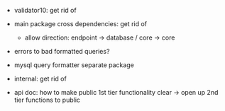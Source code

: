 - validator10: get rid of 
- main package cross dependencies: get rid of
  - allow direction: endpoint -> database / core -> core
- errors to bad formatted queries?
- mysql query formatter separate package
- internal: get rid of

- api doc: how to make public 1st tier functionality clear
  -> open up 2nd tier functions to public
